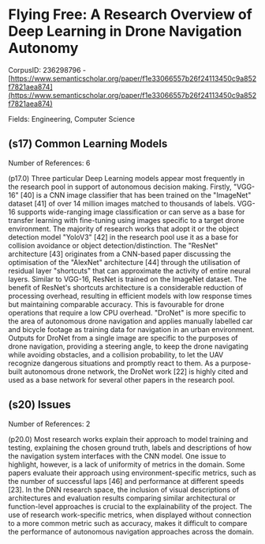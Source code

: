 # Flying Free: A Research Overview of Deep Learning in Drone Navigation Autonomy

CorpusID: 236298796 - [https://www.semanticscholar.org/paper/f1e33066557b26f24113450c9a852f7821aea874](https://www.semanticscholar.org/paper/f1e33066557b26f24113450c9a852f7821aea874)

Fields: Engineering, Computer Science

## (s17) Common Learning Models
Number of References: 6

(p17.0) Three particular Deep Learning models appear most frequently in the research pool in support of autonomous decision making. Firstly, "VGG-16" [40] is a CNN image classifier that has been trained on the "ImageNet" dataset [41] of over 14 million images matched to thousands of labels. VGG-16 supports wide-ranging image classification or can serve as a base for transfer learning with fine-tuning using images specific to a target drone environment. The majority of research works that adopt it or the object detection model "YoloV3" [42] in the research pool use it as a base for collision avoidance or object detection/distinction. The "ResNet" architecture [43] originates from a CNN-based paper discussing the optimisation of the "AlexNet" architecture [44] through the utilisation of residual layer "shortcuts" that can approximate the activity of entire neural layers. Similar to VGG-16, ResNet is trained on the ImageNet dataset. The benefit of ResNet's shortcuts architecture is a considerable reduction of processing overhead, resulting in efficient models with low response times but maintaining comparable accuracy. This is favourable for drone operations that require a low CPU overhead. "DroNet" is more specific to the area of autonomous drone navigation and applies manually labelled car and bicycle footage as training data for navigation in an urban environment. Outputs for DroNet from a single image are specific to the purposes of drone navigation, providing a steering angle, to keep the drone navigating while avoiding obstacles, and a collision probability, to let the UAV recognize dangerous situations and promptly react to them. As a purpose-built autonomous drone network, the DroNet work [22] is highly cited and used as a base network for several other papers in the research pool.
## (s20) Issues
Number of References: 2

(p20.0) Most research works explain their approach to model training and testing, explaining the chosen ground truth, labels and descriptions of how the navigation system interfaces with the CNN model. One issue to highlight, however, is a lack of uniformity of metrics in the domain. Some papers evaluate their approach using environment-specific metrics, such as the number of successful laps [46] and performance at different speeds [23]. In the DNN research space, the inclusion of visual descriptions of architectures and evaluation results comparing similar architectural or function-level approaches is crucial to the explainability of the project. The use of research work-specific metrics, when displayed without connection to a more common metric such as accuracy, makes it difficult to compare the performance of autonomous navigation approaches across the domain.
